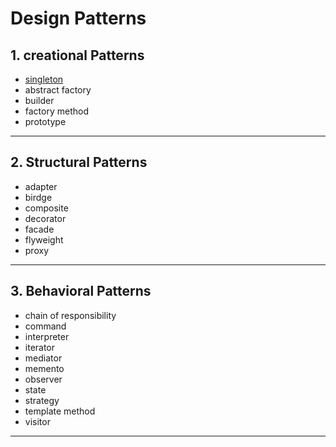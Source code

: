 # Design Patterns 


## 1. creational Patterns
  - [singleton](./Creational_Patterns/singleton)
  - abstract factory
  - builder
  - factory method
  - prototype
 ------
## 2. Structural Patterns
  - adapter
  - birdge
  - composite
  - decorator
  - facade
  - flyweight
  - proxy
-------
## 3. Behavioral Patterns
  - chain of responsibility
  - command
  - interpreter
  - iterator
  - mediator
  - memento
  - observer
  - state
  - strategy
  - template method
  - visitor
 -----
